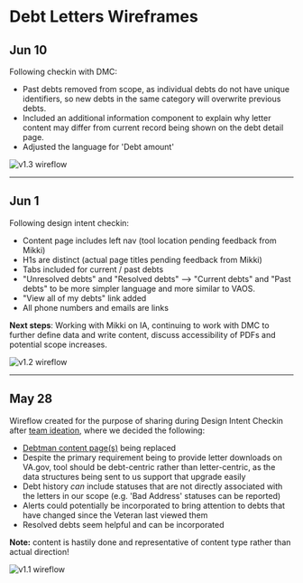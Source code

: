 # Debt Letters Wireframes


## Jun 10
Following checkin with DMC:
- Past debts removed from scope, as individual debts do not have unique identifiers, so new debts in the same category will overwrite previous debts.
- Included an additional information component to explain why letter content may differ from current record being shown on the debt detail page.
- Adjusted the language for 'Debt amount'

![v1.3 wireflow](https://github.com/department-of-veterans-affairs/va.gov-team/blob/master/products/debt-letters-mvp/assets/debt-letters-sketches-v1.3.jpg)

------

## Jun 1
Following design intent checkin:
- Content page includes left nav (tool location pending feedback from Mikki)
- H1s are distinct (actual page titles pending feedback from Mikki)
- Tabs included for current / past debts
- "Unresolved debts" and "Resolved debts" --> "Current debts" and "Past debts" to be more simpler language and more similar to VAOS.
- "View all of my debts" link added
- All phone numbers and emails are links

**Next steps**: Working with Mikki on IA, continuing to work with DMC to further define data and write content, discuss accessibility of PDFs and potential scope increases.

![v1.2 wireflow](https://github.com/department-of-veterans-affairs/va.gov-team/blob/master/products/debt-letters-mvp/assets/debt-letters-sketches-v1.2.jpg)

------

## May 28
Wireflow created for the purpose of sharing during Design Intent Checkin after [team ideation](https://app.mural.co/t/vsa8243/m/vsa8243/1590173930514/c0dcc29fddb240204b0e1f93cc0b1caf2c04f421), where we decided the following:
- [Debtman content page(s)](https://www.va.gov/debtman/) being replaced
- Despite the primary requirement being to provide letter downloads on VA.gov, tool should be debt-centric rather than letter-centric, as the data structures being sent to us support that upgrade easily
- Debt history _can_ include statuses that are not directly associated with the letters in our scope (e.g. 'Bad Address' statuses can be reported)
- Alerts could potentially be incorporated to bring attention to debts that have changed since the Veteran last viewed them
- Resolved debts seem helpful and can be incorporated

**Note:** content is hastily done and representative of content type rather than actual direction!

![v1.1 wireflow](https://github.com/department-of-veterans-affairs/va.gov-team/blob/master/products/debt-letters-mvp/assets/Debt%20Letters%20Flows%20-%20debt-letters-sketches-v1.1.jpg)
